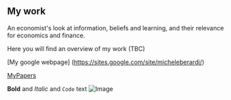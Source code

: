 ## My work

An economist's look at information, beliefs and learning, and their relevance for economics and finance.

Here you will find an overview of my work (TBC)


[My google webpage] (https://sites.google.com/site/micheleberardi/)

[MyPapers](MyPapers.md)

**Bold** and _Italic_ and `Code` text
![Image](src)

